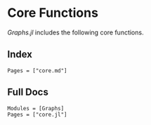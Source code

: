 # Core Functions

_Graphs.jl_ includes the following core functions.

## Index

```@index
Pages = ["core.md"]
```

## Full Docs

```@autodocs
Modules = [Graphs]
Pages = ["core.jl"]

```
